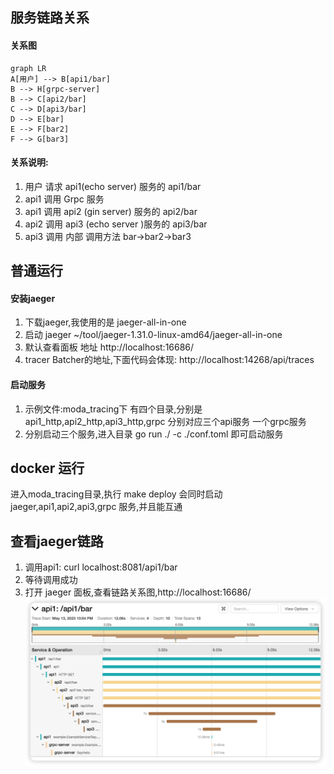 

## 服务链路关系
#### 关系图
<!-- 调用架构图 -->
```mermaid
graph LR
A[用户] --> B[api1/bar]
B --> H[grpc-server]
B --> C[api2/bar]
C --> D[api3/bar]
D --> E[bar]
E --> F[bar2]
F --> G[bar3]
```

#### 关系说明:
1. 用户  请求 api1(echo server) 服务的 api1/bar
2. api1 调用 Grpc 服务
2. api1 调用 api2 (gin server) 服务的 api2/bar
3. api2 调用 api3 (echo server )服务的 api3/bar
4. api3 调用 内部 调用方法 bar->bar2->bar3
## 普通运行
#### 安装jaeger
1. 下载jaeger,我使用的是 jaeger-all-in-one
2. 启动 jaeger ~/tool/jaeger-1.31.0-linux-amd64/jaeger-all-in-one
3. 默认查看面板 地址 http://localhost:16686/
4. tracer Batcher的地址,下面代码会体现: http://localhost:14268/api/traces

#### 启动服务
1. 示例文件:moda_tracing下 有四个目录,分别是 api1_http,api2_http,api3_http,grpc 分别对应三个api服务 一个grpc服务 
2. 分别启动三个服务,进入目录 go run ./ -c ./conf.toml 即可启动服务

## docker 运行
进入moda_tracing目录,执行 make deploy 
会同时启动 jaeger,api1,api2,api3,grpc 服务,并且能互通

## 查看jaeger链路
   
1. 调用api1: curl localhost:8081/api1/bar
2. 等待调用成功
3. 打开 jaeger 面板,查看链路关系图,http://localhost:16686/
![](images/2023-05-13-23-02-24.png)






